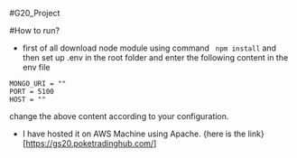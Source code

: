 #G20_Project


#How to run?
- first of all download node module using command ``` npm install``` and then set up .env in the root folder 
and enter the following content in the env file
```
MONGO_URI = ""
PORT = 5100
HOST = ""
```
change the above content according to your configuration.

- I have hosted it on AWS Machine using Apache.
{here is the link} [https://gs20.poketradinghub.com/]